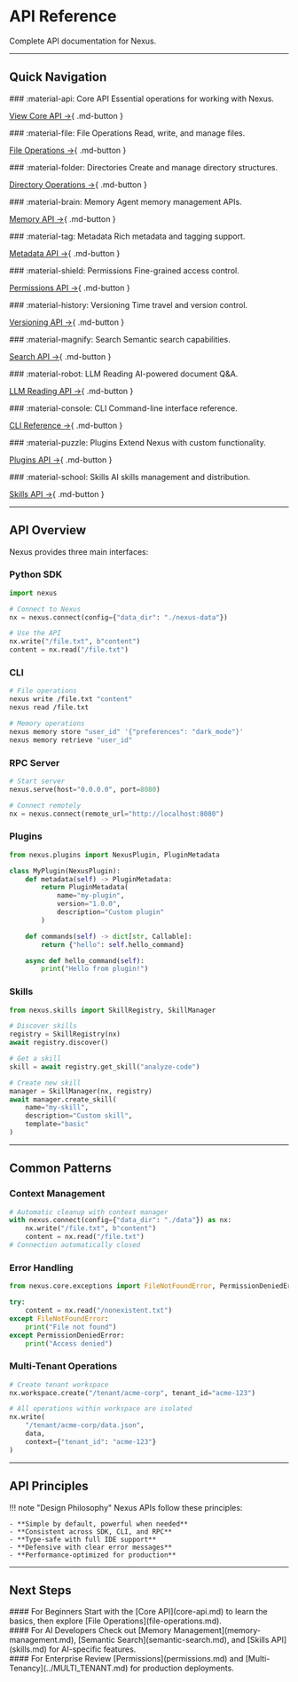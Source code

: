 # API Reference

Complete API documentation for Nexus.

---

## Quick Navigation

<div class="features-grid" markdown>

<div class="feature-card" markdown>
### :material-api: Core API
Essential operations for working with Nexus.

[View Core API →](core-api.md){ .md-button }
</div>

<div class="feature-card" markdown>
### :material-file: File Operations
Read, write, and manage files.

[File Operations →](file-operations.md){ .md-button }
</div>

<div class="feature-card" markdown>
### :material-folder: Directories
Create and manage directory structures.

[Directory Operations →](directory-operations.md){ .md-button }
</div>

<div class="feature-card" markdown>
### :material-brain: Memory
Agent memory management APIs.

[Memory API →](memory-management.md){ .md-button }
</div>

<div class="feature-card" markdown>
### :material-tag: Metadata
Rich metadata and tagging support.

[Metadata API →](metadata.md){ .md-button }
</div>

<div class="feature-card" markdown>
### :material-shield: Permissions
Fine-grained access control.

[Permissions API →](permissions.md){ .md-button }
</div>

<div class="feature-card" markdown>
### :material-history: Versioning
Time travel and version control.

[Versioning API →](versioning.md){ .md-button }
</div>

<div class="feature-card" markdown>
### :material-magnify: Search
Semantic search capabilities.

[Search API →](semantic-search.md){ .md-button }
</div>

<div class="feature-card" markdown>
### :material-robot: LLM Reading
AI-powered document Q&A.

[LLM Reading API →](llm-document-reading.md){ .md-button }
</div>

<div class="feature-card" markdown>
### :material-console: CLI
Command-line interface reference.

[CLI Reference →](cli-reference.md){ .md-button }
</div>

<div class="feature-card" markdown>
### :material-puzzle: Plugins
Extend Nexus with custom functionality.

[Plugins API →](plugins.md){ .md-button }
</div>

<div class="feature-card" markdown>
### :material-school: Skills
AI skills management and distribution.

[Skills API →](skills.md){ .md-button }
</div>

</div>

---

## API Overview

Nexus provides three main interfaces:

### Python SDK

```python
import nexus

# Connect to Nexus
nx = nexus.connect(config={"data_dir": "./nexus-data"})

# Use the API
nx.write("/file.txt", b"content")
content = nx.read("/file.txt")
```

### CLI

```bash
# File operations
nexus write /file.txt "content"
nexus read /file.txt

# Memory operations
nexus memory store "user_id" '{"preferences": "dark_mode"}'
nexus memory retrieve "user_id"
```

### RPC Server

```python
# Start server
nexus.serve(host="0.0.0.0", port=8080)

# Connect remotely
nx = nexus.connect(remote_url="http://localhost:8080")
```

### Plugins

```python
from nexus.plugins import NexusPlugin, PluginMetadata

class MyPlugin(NexusPlugin):
    def metadata(self) -> PluginMetadata:
        return PluginMetadata(
            name="my-plugin",
            version="1.0.0",
            description="Custom plugin"
        )

    def commands(self) -> dict[str, Callable]:
        return {"hello": self.hello_command}

    async def hello_command(self):
        print("Hello from plugin!")
```

### Skills

```python
from nexus.skills import SkillRegistry, SkillManager

# Discover skills
registry = SkillRegistry(nx)
await registry.discover()

# Get a skill
skill = await registry.get_skill("analyze-code")

# Create new skill
manager = SkillManager(nx, registry)
await manager.create_skill(
    name="my-skill",
    description="Custom skill",
    template="basic"
)
```

---

## Common Patterns

### Context Management

```python
# Automatic cleanup with context manager
with nexus.connect(config={"data_dir": "./data"}) as nx:
    nx.write("/file.txt", b"content")
    content = nx.read("/file.txt")
# Connection automatically closed
```

### Error Handling

```python
from nexus.core.exceptions import FileNotFoundError, PermissionDeniedError

try:
    content = nx.read("/nonexistent.txt")
except FileNotFoundError:
    print("File not found")
except PermissionDeniedError:
    print("Access denied")
```

### Multi-Tenant Operations

```python
# Create tenant workspace
nx.workspace.create("/tenant/acme-corp", tenant_id="acme-123")

# All operations within workspace are isolated
nx.write(
    "/tenant/acme-corp/data.json",
    data,
    context={"tenant_id": "acme-123"}
)
```

---

## API Principles

!!! note "Design Philosophy"
    Nexus APIs follow these principles:

    - **Simple by default, powerful when needed**
    - **Consistent across SDK, CLI, and RPC**
    - **Type-safe with full IDE support**
    - **Defensive with clear error messages**
    - **Performance-optimized for production**

---

## Next Steps

<div class="value-prop-grid" markdown>

<div class="value-prop" markdown>
#### For Beginners
Start with the [Core API](core-api.md) to learn the basics, then explore [File Operations](file-operations.md).
</div>

<div class="value-prop" markdown>
#### For AI Developers
Check out [Memory Management](memory-management.md), [Semantic Search](semantic-search.md), and [Skills API](skills.md) for AI-specific features.
</div>

<div class="value-prop" markdown>
#### For Enterprise
Review [Permissions](permissions.md) and [Multi-Tenancy](../MULTI_TENANT.md) for production deployments.
</div>

</div>
